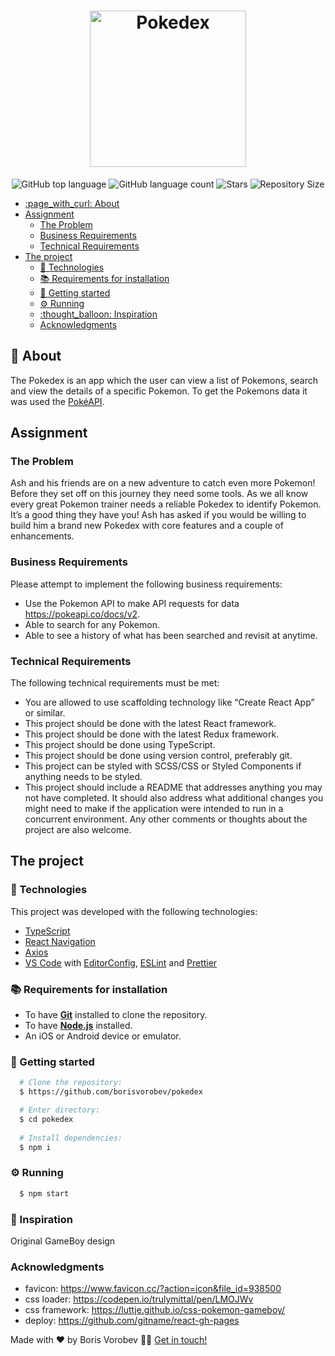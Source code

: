 <h1 align="center">
  <img alt="Pokedex" src="/public/assets/Pokédex_logo.png" width="250px" />
</h1>

<p align="center">
  <img alt="GitHub top language" src="https://img.shields.io/github/languages/top/borisvorobev/pokedex?style=for-the-badge">
  <img alt="GitHub language count" src="https://img.shields.io/github/languages/count/borisvorobev/pokedex?style=for-the-badge">
  <img alt="Stars" src="https://img.shields.io/github/stars/borisvorobev/pokedex?style=for-the-badge">
  <img alt="Repository Size" src="https://img.shields.io/github/repo-size/borisvorobev/pokedex?style=for-the-badge">
</p>

- [:page\_with\_curl: About](#page_with_curl-about)
- [Assignment](#assignment)
  - [The Problem](#the-problem)
  - [Business Requirements](#business-requirements)
  - [Technical Requirements](#technical-requirements)
- [The project](#the-project)
  - [:hammer: Technologies](#hammer-technologies)
  - [:books: Requirements for installation](#books-requirements-for-installation)
  - [:rocket: Getting started](#rocket-getting-started)
  - [:gear: Running](#gear-running)
  - [:thought\_balloon: Inspiration](#thought_balloon-inspiration)
  - [Acknowledgments](#acknowledgments)

## :page_with_curl: About

The Pokedex is an app which the user can view a list of Pokemons, search and view the details of a specific Pokemon. To get the Pokemons data it was used the [PokéAPI](https://pokeapi.co/).

## Assignment

### The Problem

Ash and his friends are on a new adventure to catch even more Pokemon! Before they
set off on this journey they need some tools. As we all know every great Pokemon
trainer needs a reliable Pokedex to identify Pokemon. It’s a good thing they have you!
Ash has asked if you would be willing to build him a brand new Pokedex with core
features and a couple of enhancements.

### Business Requirements

Please attempt to implement the following business requirements:

- Use the Pokemon API to make API requests for data https://pokeapi.co/docs/v2.
- Able to search for any Pokemon.
- Able to see a history of what has been searched and revisit at anytime.

### Technical Requirements

The following technical requirements must be met:

- You are allowed to use scaffolding technology like “Create React App” or similar.
- This project should be done with the latest React framework.
- This project should be done with the latest Redux framework.
- This project should be done using TypeScript.
- This project should be done using version control, preferably git.
- This project can be styled with SCSS/CSS or Styled Components if anything needs
to be styled.
- This project should include a README that addresses anything you may not have
completed. It should also address what additional changes you might need to make
if the application were intended to run in a concurrent environment. Any other
comments or thoughts about the project are also welcome.

## The project

### :hammer: Technologies

This project was developed with the following technologies:

- [TypeScript](https://www.typescriptlang.org/)
- [React Navigation](https://reactnavigation.org/)
- [Axios](https://github.com/axios/axios)
- [VS Code](https://code.visualstudio.com/) with [EditorConfig](https://editorconfig.org/), [ESLint](https://eslint.org/) and [Prettier](https://prettier.io/)

### :books: Requirements for installation

- To have [**Git**](https://git-scm.com/) installed to clone the repository.
- To have [**Node.js**](https://nodejs.org/en/) installed.
- An iOS or Android device or emulator.

### :rocket: Getting started

``` bash
  # Clone the repository:
  $ https://github.com/borisvorobev/pokedex

  # Enter directory:
  $ cd pokedex
  
  # Install dependencies:
  $ npm i
```

### :gear: Running

```bash
  $ npm start
```

### :thought_balloon: Inspiration

Original GameBoy design


### Acknowledgments

- favicon: https://www.favicon.cc/?action=icon&file_id=938500
- css loader: https://codepen.io/trulymittal/pen/LMOJWv
- css framework: https://luttje.github.io/css-pokemon-gameboy/
- deploy: https://github.com/gitname/react-gh-pages


Made with ❤️ by Boris Vorobev 👋🏻 [Get in touch!](https://github.com/borisvorobev)
